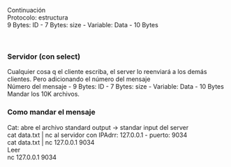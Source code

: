 Continuación
<br>
Protocolo: estructura<br>
9 Bytes: ID  - 7 Bytes: size - Variable: Data  - 10 Bytes

<br>
<h3> Servidor (con select) </h3>
Cualquier cosa q el cliente escriba, el server lo reenviará a los demás clientes. Pero adicionando el número del mensaje<br>
Número del mensaje  -   9 Bytes: ID  - 7 Bytes: size - Variable: Data  - 10 Bytes <br>
Mandar los 10K archivos.<br>


<h3>Como mandar el mensaje</h3>
Cat: abre el archivo standard output -> standar input del server <br>
cat data.txt | nc  al servidor con IPAdrr: 127.0.0.1  -  puerto: 9034 <br>
cat data.txt | nc 127.0.0.1 9034
<br> Leer <br>
nc 127.0.0.1 9034
